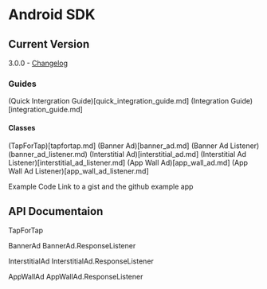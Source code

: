 # Android SDK

## Current Version

3.0.0 - [Changelog](changelog.mardkdown)

### Guides
(Quick Intergration Guide)[quick_integration_guide.md]
(Integration Guide)[integration_guide.md]

#### Classes
(TapForTap)[tapfortap.md]
(Banner Ad)[banner_ad.md]
(Banner Ad Listener)(banner_ad_listener.md)
(Interstitial Ad)[interstitial_ad.md]
(Interstitial Ad Listener)[interstitial_ad_listener.md]
(App Wall Ad)[app_wall_ad.md]
(App Wall Ad Listener)[app_wall_ad_listener.md]

Example Code
Link to a gist and the github example app

API Documentaion
----------------

TapForTap

BannerAd
BannerAd.ResponseListener

InterstitialAd
InterstitialAd.ResponseListener

AppWallAd
AppWallAd.ResponseListener
